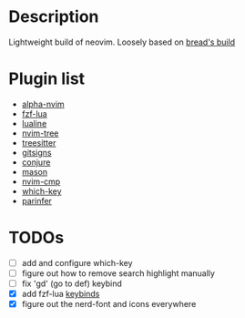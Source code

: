 # Description
Lightweight build of neovim. Loosely based on [bread's build](https://github.com/BreadOnPenguins/nvim)

# Plugin list
- [alpha-nvim](https://github.com/goolord/alpha-nvim)
- [fzf-lua](https://github.com/ibhagwan/fzf-lua)
- [lualine](https://github.com/nvim-lualine/lualine.nvim)
- [nvim-tree](https://github.com/nvim-tree/nvim-tree.lua)
- [treesitter](https://github.com/nvim-treesitter/nvim-treesitter)
- [gitsigns](https://github.com/lewis6991/gitsigns.nvim)
- [conjure](https://github.com/Olical/conjure)
- [mason](https://github.com/williamboman/mason.nvim)
- [nvim-cmp](https://github.com/hrsh7th/nvim-cmp)
- [which-key](https://github.com/folke/which-key.nvim)
- [parinfer](https://github.com/gpanders/nvim-parinfer)

# TODOs
- [ ] add and configure which-key
- [ ] figure out how to remove search highlight manually
- [ ] fix 'gd' (go to def) keybind
- [x] add fzf-lua [keybinds](https://github.com/ibhagwan/fzf-lua?tab=readme-ov-file#commands)
- [x] figure out the nerd-font and icons everywhere
